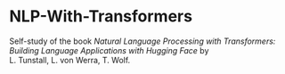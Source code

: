 # NLP-With-Transformers

Self-study of the book *Natural Language Processing with Transformers: Building Language Applications with Hugging Face* by  
L. Tunstall, L. von Werra, T. Wolf.
